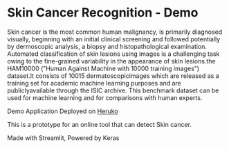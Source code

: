 # Skin Cancer Recognition - Demo
Skin cancer is the most common human malignancy, is primarily diagnosed visually, beginning with an initial clinical screening and followed potentially by dermoscopic analysis, a biopsy and histopathological examination. Automated classification of skin lesions using images is a challenging task owing to the fine-grained variability in the appearance of skin lesions.the HAM10000 ("Human Against Machine with 10000 training images") dataset.It consists of 10015 dermatoscopicimages which are released as a training set for academic machine learning purposes and are publiclyavailable through the ISIC archive. This benchmark dataset can be used for machine learning and for comparisons with human experts.

Demo Application Deployed on [Heruko](https://github.com/shashwatwork/Skin-cancer-Analyzer#:~:text=Demo%20Application%20Deployed,application%20Available%20here)

This is a prototype for an online tool that can detect Skin cancer.

Made with Streamlit,
Powered by Keras
